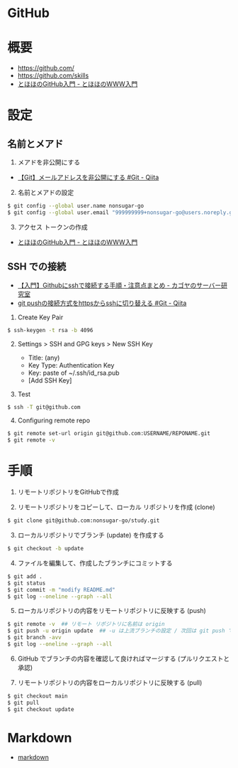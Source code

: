 # GitHub

# 概要
- https://github.com/
- https://github.com/skills
- [とほほのGitHub入門 - とほほのWWW入門](https://www.tohoho-web.com/ex/github.html)

# 設定
## 名前とメアド
1. メアドを非公開にする
- [【Git】メールアドレスを非公開にする #Git - Qiita](https://qiita.com/P-man_Brown/items/66291370639294d7ffc8)

2. 名前とメアドの設定
```bash
$ git config --global user.name nonsugar-go
$ git config --global user.email "999999999+nonsugar-go@users.noreply.github.com"
```

3. アクセス トークンの作成
- [とほほのGitHub入門 - とほほのWWW入門](https://www.tohoho-web.com/ex/github.html)

## SSH での接続
- [【入門】Githubにsshで接続する手順・注意点まとめ - カゴヤのサーバー研究室](https://www.kagoya.jp/howto/it-glossary/develop/github_ssh/)
- [git pushの接続方式をhttpsからsshに切り替える #Git - Qiita](https://qiita.com/ryomoucmei/items/ec8c225603ef983fc318)

1. Create Key Pair
```bash
$ ssh-keygen -t rsa -b 4096
```

2. Settings > SSH and GPG keys > New SSH Key
   - Title: (any)
   - Key Type: Authentication Key
   - Key: paste of ~/.ssh/id_rsa.pub
   - [Add SSH Key]

3. Test
```bash
$ ssh -T git@github.com
```

4. Configuring remote repo
```bash
$ git remote set-url origin git@github.com:USERNAME/REPONAME.git
$ git remote -v
```

# 手順
1. リモートリポジトリをGitHubで作成

2. リモートリポジトリをコピーして、ローカル リポジトリを作成 (clone)
```bash
$ git clone git@github.com:nonsugar-go/study.git
```

3. ローカルリポジトリでブランチ (update) を作成する
```bash
$ git checkout -b update
```

4. ファイルを編集して、作成したブランチにコミットする
```bash
$ git add .
$ git status
$ git commit -m "modify README.md"
$ git log --oneline --graph --all
```

5. ローカルリポジトリの内容をリモートリポジトリに反映する (push)
```bash
$ git remote -v  ## リモート リポジトリに名前は origin
$ git push -u origin update  ## -u は上流ブランチの設定 / 次回は git push で OK
$ git branch -avv
$ git log --oneline --graph --all
```

6. GitHub でブランチの内容を確認して良ければマージする (プルリクエストと承認)

7. リモートリポジトリの内容をローカルリポジトリに反映する (pull)
```bash
$ git checkout main
$ git pull
$ git checkout update
```
# Markdown
- [markdown](markdown.md)
